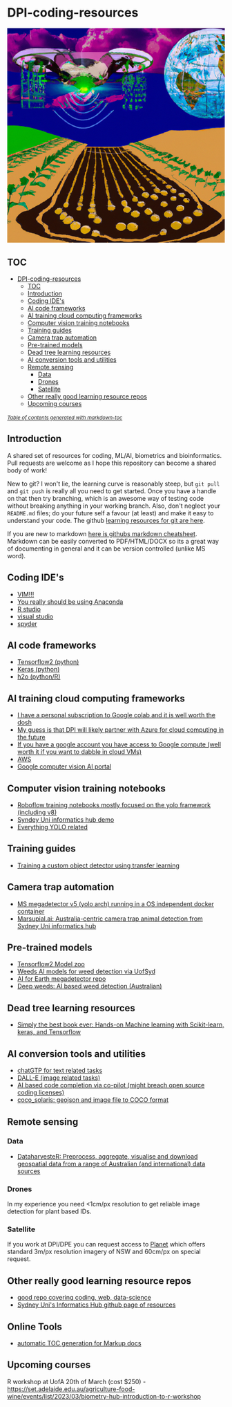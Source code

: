 # DPI-coding-resources

![tmp logo](digital.png)

## TOC  

- [DPI-coding-resources](#dpi-coding-resources)
  * [TOC](#toc)
  * [Introduction](#introduction)
  * [Coding IDE's](#coding-ide-s)
  * [AI code frameworks](#ai-code-frameworks)
  * [AI training cloud computing frameworks](#ai-training-cloud-computing-frameworks)
  * [Computer vision training notebooks](#computer-vision-training-notebooks)
  * [Training guides](#training-guides)
  * [Camera trap automation](#camera-trap-automation)
  * [Pre-trained models](#pre-trained-models)
  * [Dead tree learning resources](#dead-tree-learning-resources)
  * [AI conversion tools and utilities](#ai-conversion-tools-and-utilities)
  * [Remote sensing](#remote-sensing)
    + [Data](#data)
    + [Drones](#drones)
    + [Satellite](#satellite)
  * [Other really good learning resource repos](#other-really-good-learning-resource-repos)
  * [Upcoming courses](#upcoming-courses)

<small><i><a href='http://ecotrust-canada.github.io/markdown-toc/'>Table of contents generated with markdown-toc</a></i></small>


## Introduction  
A shared set of resources for coding, ML/AI, biometrics and bioinformatics. Pull requests are welcome as I hope this repository can become a shared body of work!   

New to git? I won't lie, the learning curve is reasonably steep, but `git pull` and `git push` is really all you need to get started. Once you have a handle on that then try branching, which is an awesome way of testing code without breaking anything in your working branch. Also, don't neglect your `README.md` files; do your future self a favour (at least) and make it easy to understand your code. The github [learning resources for git are here](https://github.com/git-guides).  

If you are new to markdown [here is githubs markdown cheatsheet](https://github.com/adam-p/markdown-here/wiki/Markdown-Cheatsheet). Markdown can be easily converted to PDF/HTML/DOCX so its a great way of documenting in general and it can be version controlled (unlike MS word).     


## Coding IDE's    
- [VIM!!!](https://www.vim.org/)
- [You really should be using Anaconda](https://www.anaconda.com/products/distribution)
- [R studio](https://en.wikipedia.org/wiki/RStudio)
- [visual studio](https://code.visualstudio.com/)
- [spyder](https://www.spyder-ide.org/)

## AI code frameworks  
- [Tensorflow2 (python)](https://www.tensorflow.org/tutorials/quickstart/beginner)
- [Keras (python)](https://keras.io/)
- [h2o (python/R)](https://h2o.ai/)

## AI training cloud computing frameworks  
- [I have a personal subscription to Google colab and it is well worth the dosh](https://colab.research.google.com/)
- [My guess is that DPI will likely partner with Azure for cloud computing in the future](https://azure.microsoft.com/en-au)
- [If you have a google account you have access to Google compute (well worth it if you want to dabble in cloud VMs)](https://cloud.google.com/compute)
- [AWS](https://aws.amazon.com/free/?trk=f181118c-0869-454a-84d2-63d0cf7146e3&sc_channel=ps&s_kwcid=AL!4422!3!638125895456!e!!g!!aws&ef_id=Cj0KCQiA8aOeBhCWARIsANRFrQHlHuQEGtcbEhbitpeLgPixLBLXlilRFYkeC998yq7ExTsAC1jT-U8aAp0pEALw_wcB:G:s&s_kwcid=AL!4422!3!638125895456!e!!g!!aws&all-free-tier.sort-by=item.additionalFields.SortRank&all-free-tier.sort-order=asc&awsf.Free%20Tier%20Types=*all&awsf.Free%20Tier%20Categories=*all)
- [Google computer vision AI portal](https://cloud.google.com/vision/)

## Computer vision training notebooks  
- [Roboflow training notebooks mostly focused on the yolo framework (including v8)](https://github.com/roboflow/notebooks)
- [Syndey Uni informatics hub demo](https://github.com/Sydney-Informatics-Hub/cv-demo)
- [Everything YOLO related](https://github.com/hlydecker/yolov5)


## Training guides  
- [Training a custom object detector using transfer learning](https://tensorflow-object-detection-api-tutorial.readthedocs.io/en/latest/training.html)

## Camera trap automation  
- [MS megadetector v5 (yolo arch) running in a OS independent docker container](https://github.com/Sydney-Informatics-Hub/megadetector-contained)
- [Marsupial.ai: Australia-centric camera trap animal detection from Sydney Uni informatics hub](https://github.com/Sydney-Informatics-Hub/marsupial)

## Pre-trained models  
- [Tensorflow2 Model zoo](https://github.com/tensorflow/models/blob/master/research/object_detection/g3doc/tf2_detection_zoo.md)
- [Weeds AI models for weed detection via UofSyd](https://github.com/hlydecker/Weed-AI)
- [AI for Earth megadetector repo](https://github.com/hlydecker/CameraTraps)
- [Deep weeds: AI based weed detection (Australian)](https://github.com/hlydecker/DeepWeeds)

## Dead tree learning resources  
- [Simply the best book ever: Hands-on Machine learning with Scikit-learn, keras, and Tensorflow](https://www.amazon.com.au/Hands-Machine-Learning-Scikit-Learn-TensorFlow/dp/1492032646/ref=asc_df_1492032646/?tag=googleshopdsk-22&linkCode=df0&hvadid=341743255824&hvpos=&hvnetw=g&hvrand=6660020724196997058&hvpone=&hvptwo=&hvqmt=&hvdev=c&hvdvcmdl=&hvlocint=&hvlocphy=1000286&hvtargid=pla-523968811896&psc=1)

## AI conversion tools and utilities  
- [chatGTP for text related tasks](https://openai.com/blog/chatgpt/)
- [DALL-E (image related tasks)](https://openai.com/blog/dall-e/)
- [AI based code completion via co-pilot (might breach open source coding licenses)](https://github.com/features/copilot)
- [coco_solaris: geojson and image file to COCO format](https://github.com/Sydney-Informatics-Hub/coco_solaris)

## Remote sensing   

### Data  
- [DataharvesteR: Preprocess, aggregate, visualise and download geospatial data from a range of Australian (and international) data sources](https://github.com/Sydney-Informatics-Hub/dataharvester)
### Drones  
In my experience you need <1cm/px resolution to get reliable image detection for plant based IDs.  

### Satellite   
If you work at DPI/DPE you can request access to [Planet](https://www.planet.com/) which offers standard 3m/px resolution imagery of NSW and 60cm/px on special request.  

## Other really good learning resource repos
- [good repo covering coding, web, data-science](https://github.com/lauragift21/awesome-learning-resources)
- [Sydney Uni's Informatics Hub github page of resources](https://github.com/Sydney-Informatics-Hub)

## Online Tools
- [automatic TOC generation for Markup docs](https://ecotrust-canada.github.io/markdown-toc/)

## Upcoming courses
R workshop at UofA 20th of March (cost $250) - https://set.adelaide.edu.au/agriculture-food-wine/events/list/2023/03/biometry-hub-introduction-to-r-workshop
